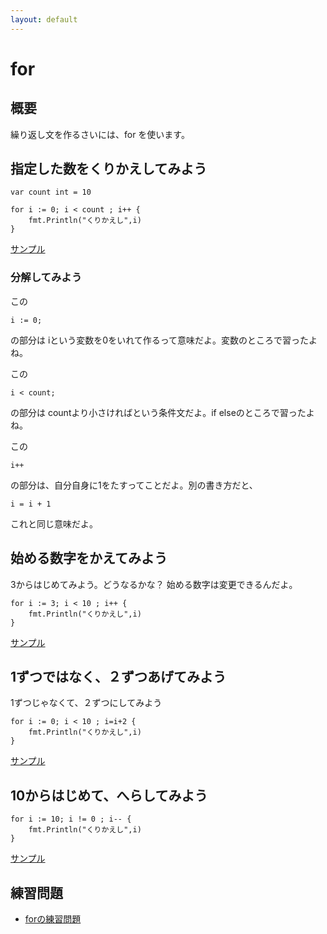 ```yaml
---
layout: default
---
```


# for

## 概要

繰り返し文を作るさいには、for を使います。

## 指定した数をくりかえしてみよう

```
var count int = 10

for i := 0; i < count ; i++ {
    fmt.Println("くりかえし",i)
}
```
[サンプル](http://play.golang.org/p/SowI9Gyxep)

### 分解してみよう

この
```
i := 0;
``` 
の部分は iという変数を0をいれて作るって意味だよ。変数のところで習ったよね。

この
```
i < count;
``` 
の部分は countより小さければという条件文だよ。if elseのところで習ったよね。

この
```
i++ 
```
の部分は、自分自身に1をたすってことだよ。別の書き方だと、

```
i = i + 1
```

これと同じ意味だよ。



## 始める数字をかえてみよう


3からはじめてみよう。どうなるかな？
始める数字は変更できるんだよ。

```
for i := 3; i < 10 ; i++ {
    fmt.Println("くりかえし",i)
}
```
[サンプル](http://play.golang.org/p/WhEuz5s1yT)


## 1ずつではなく、２ずつあげてみよう

1ずつじゃなくて、２ずつにしてみよう

```
for i := 0; i < 10 ; i=i+2 {
    fmt.Println("くりかえし",i)
}
```
[サンプル](http://play.golang.org/p/31Dgjlgvxx)

## 10からはじめて、へらしてみよう

```
for i := 10; i != 0 ; i-- {
    fmt.Println("くりかえし",i)
}
```
[サンプル](http://play.golang.org/p/OshTONLH9_)


## 練習問題

* [forの練習問題](./practice/for)

